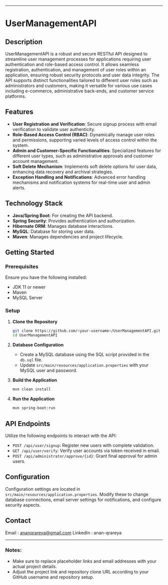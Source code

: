  
---

# UserManagementAPI

## Description
UserManagementAPI is a robust and secure RESTful API designed to streamline user management processes for applications requiring user authentication and role-based access control. It allows seamless registration, authentication, and management of user roles within an application, ensuring robust security protocols and user data integrity. The API supports distinct functionalities tailored to different user roles such as administrators and customers, making it versatile for various use cases including e-commerce, administrative back-ends, and customer service platforms.

## Features
- **User Registration and Verification**: Secure signup process with email verification to validate user authenticity.
- **Role-Based Access Control (RBAC)**: Dynamically manage user roles and permissions, supporting varied levels of access control within the system.
- **Admin and Customer-Specific Functionalities**: Specialized features for different user types, such as administrative approvals and customer account management.
- **Soft Delete Mechanism**: Implements soft delete options for user data, enhancing data recovery and archival strategies.
- **Exception Handling and Notifications**: Advanced error handling mechanisms and notification systems for real-time user and admin alerts.

## Technology Stack
- **Java/Spring Boot**: For creating the API backend.
- **Spring Security**: Provides authentication and authorization.
- **Hibernate ORM**: Manages database interactions.
- **MySQL**: Database for storing user data.
- **Maven**: Manages dependencies and project lifecycle.

## Getting Started

### Prerequisites
Ensure you have the following installed:
- JDK 11 or newer
- Maven
- MySQL Server

### Setup
1. **Clone the Repository**
   ```bash
   git clone https://github.com/<your-username>/UserManagementAPI.git
   cd UserManagementAPI
   ```

2. **Database Configuration**
   - Create a MySQL database using the SQL script provided in the `db.sql` file.
   - Update `src/main/resources/application.properties` with your MySQL user and password.

3. **Build the Application**
   ```bash
   mvn clean install
   ```

4. **Run the Application**
   ```bash
   mvn spring-boot:run
   ```

## API Endpoints
Utilize the following endpoints to interact with the API:
- `POST /api/user/signup`: Register new users with complete validation.
- `GET /api/user/verify`: Verify user accounts via token received in email.
- `POST /api/administrator/approve/{id}`: Grant final approval for admin users.

## Configuration
Configuration settings are located in `src/main/resources/application.properties`. Modify these to change database connections, email server settings for notifications, and configure security aspects.

 

## Contact
 Email : ananqrareya@gmail.com
 LinkedIn : anan-qrareya 
 

---

### Notes:
- Make sure to replace placeholder links and email addresses with your actual project details.
- Adjust the project link and repository clone URL according to your GitHub username and repository setup.

 
